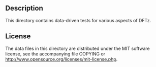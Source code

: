 Description
------------

This directory contains data-driven tests for various aspects of DFTz.

License
--------

The data files in this directory are distributed under the MIT software
license, see the accompanying file COPYING or
http://www.opensource.org/licenses/mit-license.php.

